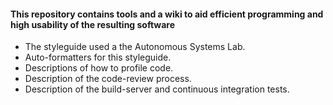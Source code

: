 #### This repository contains tools and a wiki to aid efficient programming and high usability of the resulting software
- The styleguide used a the Autonomous Systems Lab.
- Auto-formatters for this styleguide.
- Descriptions of how to profile code.
- Description of the code-review process.
- Description of the build-server and continuous integration tests.


